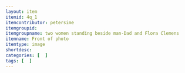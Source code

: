 ```yaml
---
layout: item
itemid: 4q_1
itemcontributor: petersime
itemgroupid: 
itemgroupname: two women standing beside man-Dad and Flora Clemens
itemname: Front of photo
itemtype: image
shortdesc: 
categories: [  ]
tags: [  ]
---
```







